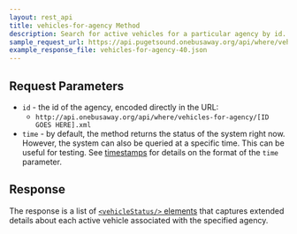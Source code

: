 ```yaml
---
layout: rest_api
title: vehicles-for-agency Method
description: Search for active vehicles for a particular agency by id.
sample_request_url: https://api.pugetsound.onebusaway.org/api/where/vehicles-for-agency/40.json?key=TEST
example_response_file: vehicles-for-agency-40.json
---
```


## Request Parameters

* `id` - the id of the agency, encoded directly in the URL:
    * `http://api.onebusaway.org/api/where/vehicles-for-agency/[ID GOES HERE].xml`
* `time` - by default, the method returns the status of the system right now.  However, the system
  can also be queried at a specific time.  This can be useful for testing.  See [timestamps](/api/where/#timestamps)
  for details on the format of the `time` parameter.

## Response

The response is a list of
[`<vehicleStatus/>` elements](/api/where/elements/vehicle-status) that captures extended
details about each active vehicle associated with the specified agency.
